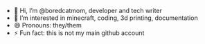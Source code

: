 - 👋 Hi, I’m @boredcatmom, developer and tech writer
- 👀 I’m interested in minecraft, coding, 3d printing, documentation
- 😄 Pronouns: they/them
- ⚡ Fun fact: this is not my main github account

<!---
boredcatmom/boredcatmom is a ✨ special ✨ repository because its `README.md` (this file) appears on your GitHub profile.
You can click the Preview link to take a look at your changes.
--->
